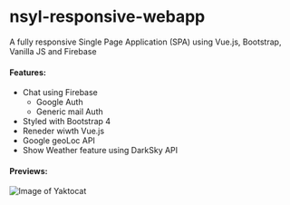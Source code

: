 # nsyl-responsive-webapp

A fully responsive Single Page Application (SPA) using Vue.js, Bootstrap, Vanilla JS and Firebase
<h4> Features: </h4>

  * Chat using Firebase
    * Google Auth
    * Generic mail Auth
  * Styled with Bootstrap 4
  * Reneder wiwth Vue.js
  * Google geoLoc API
  * Show Weather feature using DarkSky API

<h4>Previews:</h4>

![Image of Yaktocat](https://octodex.github.com/images/yaktocat.png)

